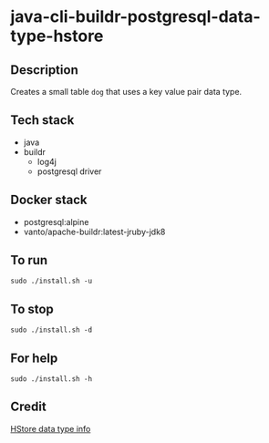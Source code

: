 # java-cli-buildr-postgresql-data-type-hstore

## Description
Creates a small table `dog` that uses
a key value pair data type.

## Tech stack
- java
- buildr
  - log4j
  - postgresql driver

## Docker stack
- postgresql:alpine
- vanto/apache-buildr:latest-jruby-jdk8

## To run
`sudo ./install.sh -u`

## To stop
`sudo ./install.sh -d`

## For help
`sudo ./install.sh -h`

## Credit
[HStore data type info](https://www.postgresqltutorial.com/postgresql-tutorial/postgresql-hstore/)
